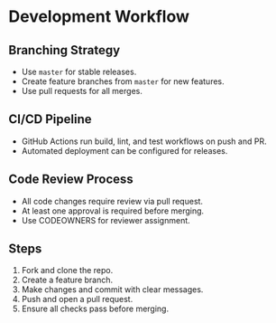 # Development Workflow

## Branching Strategy
- Use `master` for stable releases.
- Create feature branches from `master` for new features.
- Use pull requests for all merges.

## CI/CD Pipeline
- GitHub Actions run build, lint, and test workflows on push and PR.
- Automated deployment can be configured for releases.

## Code Review Process
- All code changes require review via pull request.
- At least one approval is required before merging.
- Use CODEOWNERS for reviewer assignment.

## Steps
1. Fork and clone the repo.
2. Create a feature branch.
3. Make changes and commit with clear messages.
4. Push and open a pull request.
5. Ensure all checks pass before merging.
